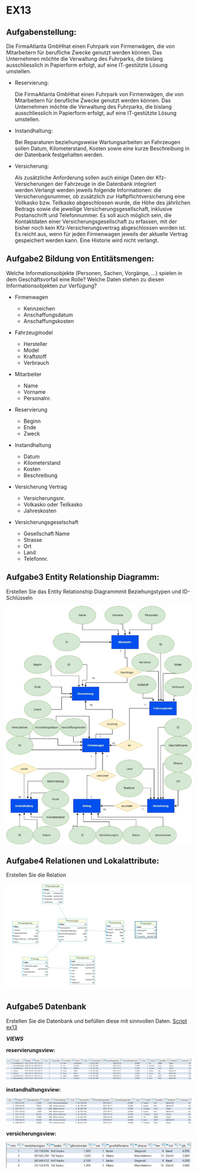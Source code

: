 # EX13

## Aufgabenstellung:

Die FirmaAtlanta GmbHhat einen Fuhrpark von Firmenwägen, die von Mitarbeitern für berufliche Zwecke genutzt werden können. Das Unternehmen möchte die Verwaltung des Fuhrparks, die bislang ausschliesslich in Papierform erfolgt, auf eine IT-gestützte Lösung umstellen.

- Reservierung:

    Die FirmaAtlanta GmbHhat einen Fuhrpark von Firmenwägen, die von Mitarbeitern für berufliche Zwecke genutzt werden können. Das Unternehmen möchte die Verwaltung des Fuhrparks, die bislang ausschliesslich in Papierform erfolgt, auf eine IT-gestützte Lösung umstellen.

- Instandhaltung:

    Bei Reparaturen beziehungsweise Wartungsarbeiten an Fahrzeugen sollen Datum, Kilometerstand, Kosten sowie eine kurze Beschreibung in der Datenbank festgehalten werden.

- Versicherung:

    Als zusätzliche Anforderung sollen auch einige Daten der Kfz-Versicherungen der Fahrzeuge in die Datenbank integriert werden.Verlangt  werden  jeweils  folgende  Informationen:  die  Versicherungsnummer,  ob zusätzlich   zur   Haftpflichtversicherung   eine   Vollkasko   bzw.   Teilkasko abgeschlossen  wurde,  die  Höhe  des  jährlichen  Beitrags  sowie  die  jeweilige Versicherungsgesellschaft, inklusive Postanschrift und Telefonnummer. Es soll auch möglich sein, die Kontaktdaten einer Versicherungsgesellschaft zu erfassen,  mit  der  bisher  noch  kein  Kfz-Versicherungsvertrag  abgeschlossen worden ist. Es reicht aus, wenn für jeden Firmenwagen jeweils der aktuelle Vertrag gespeichert werden kann. Eine Historie wird nicht verlangt.

## Aufgabe2 Bildung von Entitätsmengen:

Welche Informationsobjekte (Personen, Sachen, Vorgänge, ...) spielen in dem Geschäftsvorfall eine Rolle? Welche Daten stehen zu diesen Informationsobjekten zur Verfügung?

- Firmenwagen
    - Kennzeichen
    - Anschaffungsdatum
    - Anschaffungskosten


- Fahrzeugmodel
    - Hersteller
    - Model
    - Kraftstoff
    - Verbrauch


- Mitarbeiter
    - Name
    - Vorname
    - Personalnr.



- Reservierung
    - Beginn
    - Ende
    - Zweck


- Instandhaltung
    - Datum
    - Kilometerstand
    - Kosten
    - Beschreibung


- Versicherung Vertrag
    - Versicherungsnr.
    - Volkasko oder Teilkasko
    - Jahreskosten


- Versicherungsgeselschaft
    - Gesellschaft Name
    - Strasse
    - Ort
    - Land
    - Telefonnr.


## Aufgabe3 Entity Relationship Diagramm:

Erstellen Sie das Entity Relationship Diagrammmit Beziehungstypen und ID-Schlüsseln

![**ERM**](/image/ex13_Aufgabe3.JPG)

## Aufgabe4 Relationen und Lokalattribute:

Erstellen Sie die Relation

![**ERD**](/image/ex13_Aufgabe4.JPG)

## Aufgabe5 Datenbank

Erstellen Sie die Datenbank und befüllen diese mit sinnvollen Daten.
[Script ex13](/Scripts/ex13.sql)

***VIEWS***

**reservierungsview:**

![**reservierungsview**](/image/ex13_reservierungsview.JPG)

**instandhaltungsview:**

![**reservierungsview**](/image/ex13_instandhaltungsview.JPG)

**versicherungsview:**

![**reservierungsview**](/image/ex13_versiecherungsview.JPG)